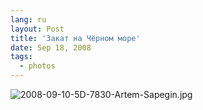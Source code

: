 ```yaml
---
lang: ru
layout: Post
title: 'Закат на Чёрном море'
date: Sep 18, 2008
tags:
  - photos
---
```


![2008-09-10-5D-7830-Artem-Sapegin.jpg](photo://600)
